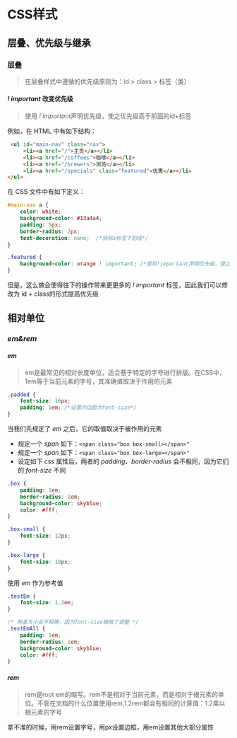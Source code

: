 # CSS样式

## 层叠、优先级与继承

### 层叠

> 在层叠样式中遵循的优先级原则为：id > class > 标签（类）

#### *! important* 改变优先级

> 使用 *! important*声明优先级，使之优先级高于前面的id+标签

例如，在 HTML 中有如下结构：

```html
 <ul id="main-nav" class="nav">
     <li><a href="/">主页</a></li>
     <li><a href="/coffees">咖啡</a></li>
     <li><a href="/brewers">浏览</a></li>
     <li><a href="/specials" class="featured">优惠</a></li>
</ul>
```

在 CSS 文件中有如下定义：

```css
#main-nav a {
    color: white;
    background-color: #13a4a4;
    padding: 5px;
    border-radius: 2px;
    text-decoration: none;  /*消除a标签下划线*/
}

.featured {
    background-color: orange ! important; /*使用!important声明优先级，使之优先级高于上面的id+标签*/
}
```

但是，这么做会使得往下的操作带来更更多的  *! important* 标签，因此我们可以修改为 id + class的形式提高优先级

## 相对单位

### *em&rem* 

#### *em*

> em是最常见的相对长度单位，适合基于特定的字号进行排版。在CSS中，1em等于当前元素的字号，其准确值取决于作用的元素

```css
.padded {
    font-size: 16px;
    padding: 1em; /*设置内边距为font-size*/
}
```

当我们先规定了 *em* 之后，它的取值取决于被作用的元素

- 规定一个 *span* 如下：`<span class="box box-small></span>"`
- 规定一个 *span* 如下：`<span class="box box-large></span>"`
- 设定如下 css 属性后，两者的 *padding、border-radius* 会不相同，因为它们的 *font-size* 不同

```css
.box {
    padding: 1em;
    border-radius: 1em;
    background-color: skyblue;
    color: #fff;
}

.box-small {
    font-size: 12px;
}

.box-large {
    font-size: 18px;
}
```



使用 *em* 作为参考值

```css
.testEm {
    font-size: 1.2em;
}

/* 两者大小会不相等，因为font-size被做了调整 */
.testEmAll {
    padding: 1em;
    border-radius: 1em;
    background-color: skyblue;
    color: #fff;
}
```



#### *rem*

> rem是root em的缩写。rem不是相对于当前元素，而是相对于根元素的单位。不管在文档的什么位置使用rem,1.2rem都会有相同的计算值：1.2乘以根元素的字号

拿不准的时候，用rem设置字号，用px设置边框，用em设置其他大部分属性
